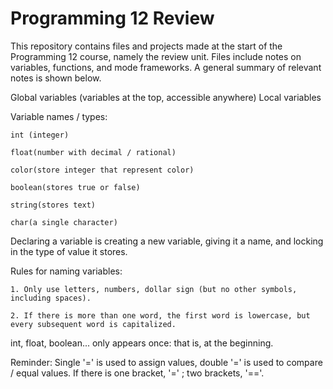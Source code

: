 # Programming 12 Review
This repository contains files and projects made at the start of the Programming 12 course, namely the review unit. Files include notes on variables, functions, and mode frameworks. A general summary of relevant notes is shown below.


Global variables (variables at the top, accessible anywhere)
Local variables


Variable names / types:

    int (integer)

    float(number with decimal / rational)

    color(store integer that represent color)
 
    boolean(stores true or false)

    string(stores text)

    char(a single character)

  
Declaring a variable is creating a new variable, giving it a name, and locking in the type of value it stores.


Rules for naming variables:

    1. Only use letters, numbers, dollar sign (but no other symbols, including spaces).
  
    2. If there is more than one word, the first word is lowercase, but every subsequent word is capitalized.
  

int, float, boolean... only appears once: that is, at the beginning.


Reminder: Single '=' is used to assign values, double '=' is used to compare / equal values. If there is one bracket, '=' ; two brackets, '=='.
